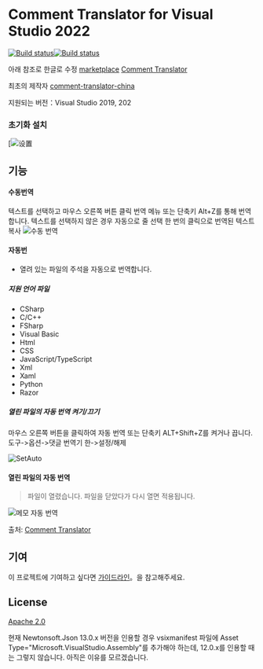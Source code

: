 # Comment Translator for Visual Studio 2022

[![Build status](https://dev.azure.com/netcorevip/BuildsGit/_apis/build/status/comment-translator-china-CI)](https://dev.azure.com/netcorevip/BuildsGit/_build/latest?definitionId=9)[![Build status](https://ci.appveyor.com/api/projects/status/j2dx6u8lpwwi75gn?svg=true)](https://ci.appveyor.com/project/corevip/comment-translator-china)

아래 참조로 한글로 수정
[marketplace](https://marketplace.visualstudio.com/items?itemName=Hikari.CommentTranslator64)
[Comment Translator](https://marketplace.visualstudio.com/items?itemName=NguynThunTan.CommentTranslator)

최초의 제작자 
[comment-translator-china](https://github.com/netcorevip/comment-translator-china)

지원되는 버전：Visual Studio 2019, 202


### 초기화 설치

[![设置](Images/Options.png)


## 기능

#### 수동번역

텍스트를 선택하고 마우스 오른쪽 버튼 클릭 번역 메뉴 또는 단축키 Alt+Z를 통해 번역합니다.
텍스트를 선택하지 않은 경우 자동으로 줄 선택
한 번의 클릭으로 번역된 텍스트 복사
![수동 번역](Images/Auto-Selecte-Line.gif)



#### 자동번

- 열려 있는 파일의 주석을 자동으로 번역합니다.

##### 지원 언어 파일

- CSharp
- C/C++
- FSharp
- Visual Basic
- Html
- CSS
- JavaScript/TypeScript
- Xml
- Xaml
- Python
- Razor

##### 열린 파일의 자동 번역 켜기/끄기

마우스 오른쪽 버튼을 클릭하여 자동 번역 또는 단축키 ALT+Shift+Z를 켜거나 끕니다.
도구->옵션->댓글 번역기 한->설정/해제

![SetAuto](Images/SetAuto.gif)



#### 열린 파일의 자동 번역

> 파일이 열렸습니다. 파일을 닫았다가 다시 열면 적용됩니다.

![메모 자동 번역](Images/Auto-File-translate.gif)




출처: [Comment Translator](<https://marketplace.visualstudio.com/items?itemName=NguynThunTan.CommentTranslator>)



## 기여

이 프로젝트에 기여하고 싶다면 [가이드라인](CONTRIBUTING.md)。을 참고해주세요.

## License

[Apache 2.0](LICENSE.txt)

현재 Newtonsoft.Json 13.0.x 버전을 인용할 경우 vsixmanifest 파일에 Asset Type="Microsoft.VisualStudio.Assembly"를 추가해야 하는데, 12.0.x를 인용할 때는 그렇지 않습니다. 아직은 이유를 모르겠습니다.

